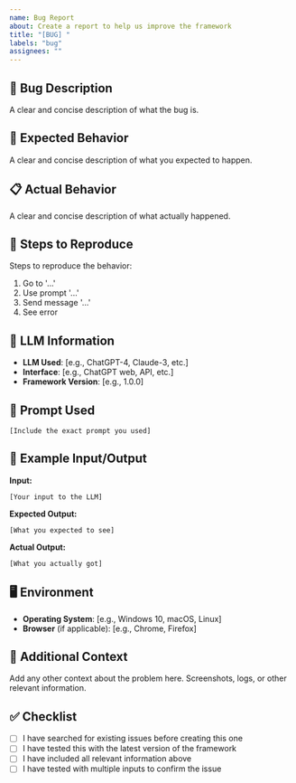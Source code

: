 ```yaml
---
name: Bug Report
about: Create a report to help us improve the framework
title: "[BUG] "
labels: "bug"
assignees: ""
---
```


## 🐛 Bug Description

A clear and concise description of what the bug is.

## 🔬 Expected Behavior

A clear and concise description of what you expected to happen.

## 📋 Actual Behavior

A clear and concise description of what actually happened.

## 🔄 Steps to Reproduce

Steps to reproduce the behavior:

1. Go to '...'
2. Use prompt '...'
3. Send message '...'
4. See error

## 🤖 LLM Information

- **LLM Used**: [e.g., ChatGPT-4, Claude-3, etc.]
- **Interface**: [e.g., ChatGPT web, API, etc.]
- **Framework Version**: [e.g., 1.0.0]

## 📝 Prompt Used

```
[Include the exact prompt you used]
```

## 💬 Example Input/Output

**Input:**

```
[Your input to the LLM]
```

**Expected Output:**

```
[What you expected to see]
```

**Actual Output:**

```
[What you actually got]
```

## 🖥️ Environment

- **Operating System**: [e.g., Windows 10, macOS, Linux]
- **Browser** (if applicable): [e.g., Chrome, Firefox]

## 📎 Additional Context

Add any other context about the problem here. Screenshots, logs, or other relevant information.

## ✅ Checklist

- [ ] I have searched for existing issues before creating this one
- [ ] I have tested this with the latest version of the framework
- [ ] I have included all relevant information above
- [ ] I have tested with multiple inputs to confirm the issue
